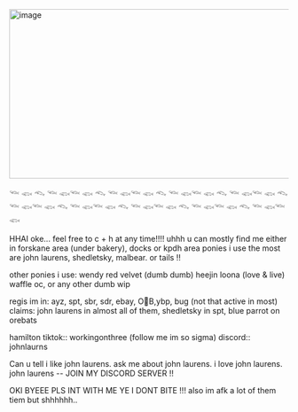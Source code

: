 <img width="881" height="306" alt="image" src="https://github.com/user-attachments/assets/c1d2319b-25f7-4c19-b28b-8b0f80cd3f57" />

𓆝 𓆟 𓆞 𓆝 𓆟𓆝 𓆟 𓆞 𓆝 𓆟𓆝 𓆟 𓆞 𓆝 𓆟𓆝 𓆟 𓆞 𓆝 𓆟𓆝 𓆟 𓆞 𓆝 𓆟𓆝 𓆟 𓆞 𓆝 𓆟𓆝 𓆟 𓆞 𓆝 𓆟𓆝 𓆟 𓆞 𓆝 𓆟𓆝 𓆟 𓆞 𓆝 𓆟𓆝 𓆟 

HHAI oke... feel free to c + h at any time!!!! uhhh u can mostly find me either in forskane area (under bakery), docks or kpdh area
ponies i use the most are john laurens, shedletsky, malbear. or tails !! 

other ponies i use: wendy red velvet (dumb dumb) heejin loona (love & live) waffle oc, or any other dumb wip 

regis im in: ayz, spt, sbr, sdr, ebay, O🦇B,ybp, bug (not that active in most) claims: john laurens in almost all of them, shedletsky in spt, blue parrot on orebats

hamilton tiktok:: workingonthree (follow me im so sigma) discord:: johnlaurns

Can u tell i like john laurens. ask me about john laurens. i love john laurens. john laurens
-- JOIN MY DISCORD SERVER !!

OKI BYEEE PLS INT WITH ME YE I DONT BITE !!! also im afk a lot of them tiem but shhhhhh..
